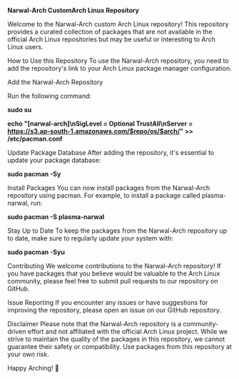 **Narwal-Arch CustomArch Linux Repository**


Welcome to the Narwal-Arch custom Arch Linux repository! This repository provides a curated collection of packages that are not available in the official Arch Linux repositories but may be useful or interesting to Arch Linux users.

How to Use this Repository
To use the Narwal-Arch repository, you need to add the repository's link to your Arch Linux package manager configuration.

Add the Narwal-Arch Repository

Run the following command:

**sudo su**

**echo "[narwal-arch]\nSigLevel = Optional TrustAll\nServer = https://s3.ap-south-1.amazonaws.com/$repo/os/$arch/" >> /etc/pacman.conf**

Update Package Database
After adding the repository, it's essential to update your package database:

**sudo pacman -Sy**


Install Packages
You can now install packages from the Narwal-Arch repository using pacman. For example, to install a package called plasma-narwal, run:

**sudo pacman -S plasma-narwal**


Stay Up to Date
To keep the packages from the Narwal-Arch repository up to date, make sure to regularly update your system with:


**sudo pacman -Syu**


Contributing
We welcome contributions to the Narwal-Arch repository! If you have packages that you believe would be valuable to the Arch Linux community, please feel free to submit pull requests to our repository on GitHub.

Issue Reporting
If you encounter any issues or have suggestions for improving the repository, please open an issue on our GitHub repository.

Disclaimer
Please note that the Narwal-Arch repository is a community-driven effort and not affiliated with the official Arch Linux project. While we strive to maintain the quality of the packages in this repository, we cannot guarantee their safety or compatibility. Use packages from this repository at your own risk.

Happy Arching! 🐧
